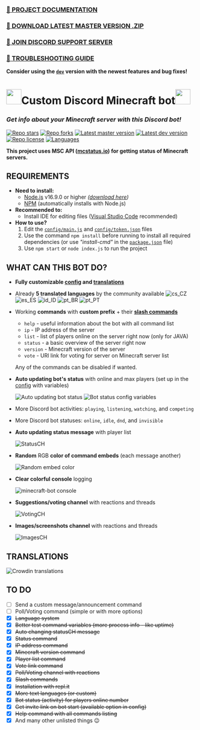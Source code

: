 ### [🔗 PROJECT DOCUMENTATION](https://mb.petyxbron.cz)
### [🔗 DOWNLOAD LATEST MASTER VERSION .ZIP](https://github.com/PetyXbron/minecraft-bot/archive/refs/heads/master.zip)
### [🔗 JOIN DISCORD SUPPORT SERVER](https://dsc.gg/azator)
### [🔗 TROUBLESHOOTING GUIDE](https://mb.petyxbron.cz/fix)

**Consider using the [`dev`](https://github.com/PetyXbron/minecraft-bot/tree/dev) version with the newest features and bug fixes!**
# <img src="https://imgur.com/2L1l0lk.png" width="40" height="40"/>Custom Discord Minecraft bot<img src="https://imgur.com/2L1l0lk.png" width="40" height="40"/>
### *Get info about your Minecraft server with this Discord bot!*

[![Repo stars](https://img.shields.io/github/stars/PetyXbron/minecraft-bot?style=flat&logo=github&labelColor=232121&color=24B712&label=Stars)](https://github.com/PetyXbron/minecraft-bot/stargazers) [![Repo forks](https://img.shields.io/github/forks/PetyXbron/minecraft-bot?style=flat&logo=github&labelColor=232121&color=24B712&label=Forks)](https://github.com/PetyXbron/minecraft-bot/network) [![Latest master version](https://img.shields.io/github/package-json/version/PetyXbron/minecraft-bot?color=24B712&label=Master&labelColor=232121&logo=github&sort=semver&style=flat)](https://github.com/PetyXbron/minecraft-bot/tree/main/) [![Latest dev version](https://img.shields.io/github/package-json/version/PetyXbron/minecraft-bot/dev?color=24B712&label=Dev&labelColor=232121&logo=github&sort=semver&style=flat)](https://github.com/PetyXbron/minecraft-bot/tree/dev/) [![Repo license](https://img.shields.io/github/license/PetyXbron/minecraft-bot?style=flat&logo=github&labelColor=232121&color=24B712&label=License)](https://github.com/PetyXbron/minecraft-bot/blob/main/LICENSE) [![Languages](https://img.shields.io/badge/5-24B712?style=flat&logo=crowdin&labelColor=232121&label=Languages)](https://github.com/PetyXbron/minecraft-bot/blob/main/LICENSE)

**This project uses MSC API ([mcstatus.io](https://mcstatus.io)) for getting status of Minecraft servers.**

## REQUIREMENTS
- **Need to install:**
    - [Node.js](https://nodejs.org/en/about) v16.9.0 or higher *([download here](https://nodejs.org/en/download))*
    - [NPM](https://docs.npmjs.com/about-npm) (automatically installs with Node.js)
- **Recommended to:**
    - Install IDE for editing files ([Visual Studio Code](https://code.visualstudio.com/) recommended)
- **How to use?**
    1. Edit the [`config/main.js`](config/main.js) and [`config/token.json`](config/token.json) files
    2. Use the command `npm install` before running to install all required dependencies (or use *"install-cmd"* in the [`package.json`](package.json) file)
    3. Use `npm start` or `node index.js` to run the project

## WHAT CAN THIS BOT DO?

- **Fully customizable [config](config/main.js) and [translations](translations)**
- Already **5 translated languages** by the community available ![cs_CZ](https://img.shields.io/badge/%F0%9F%87%A8%F0%9F%87%BF-24B712
) ![es_ES](https://img.shields.io/badge/%F0%9F%87%AA%F0%9F%87%B8-24B712
) ![id_ID](https://img.shields.io/badge/%F0%9F%87%AE%F0%9F%87%A9-24B712
) ![pt_BR](https://img.shields.io/badge/%F0%9F%87%A7%F0%9F%87%B7-24B712
) ![pt_PT](https://img.shields.io/badge/%F0%9F%87%B5%F0%9F%87%B9-24B712
)
- Working **commands** with **custom prefix** + their **[slash commands]((https://support.discord.com/hc/en-us/articles/1500000368501-Slash-Commands-FAQ))**
    - `help` - useful information about the bot with all command list
    - `ip` - IP address of the server
    - `list` - list of players online on the server right now (only for JAVA)
    - `status` - a basic overview of the server right now
    - `version` - Minecraft version of the server
    - `vote` - URl link for voting for server on Minecraft server list

    Any of the commands can be disabled if wanted.
- **Auto updating bot's status** with online and max players (set up in the [config](config/main.js) with variables)

  ![Auto updating bot status](https://imgur.com/4D8W8lT.png)
  ![Bot status config variables](https://i.imgur.com/7TXaWTC.png)
- More Discord bot activities: `playing`, `listening`, `watching`, and `competing`
- More Discord bot statuses: `online`, `idle`, `dnd`, and `invisible`
- **Auto updating status message** with player list

  ![StatusCH](https://i.imgur.com/1QzmoZu.png)
- **Random** RGB **color of command embeds** (each message another)

  ![Random embed color](https://i.imgur.com/pA7h5rC.png)
- **Clear colorful console** logging

  ![minecraft-bot console](https://imgur.com/IqtzdM1.png)
- **Suggestions/voting channel** with reactions and threads

  ![VotingCH](https://i.imgur.com/OfCxqhf.gif)
- **Images/screenshots channel** with reactions and threads

  ![ImagesCH](https://i.imgur.com/AGmRGiH.gif)

## TRANSLATIONS

![Crowdin translations](https://badges.awesome-crowdin.com/translation-14273210-603419-update.png)

## TO DO

- [ ] Send a custom message/announcement command
- [ ] Poll/Voting command (simple or with more options)
- [x] <s>Language system</s>
- [x] <s>Better test command variables (more process info - like uptime)</s>
- [x] <s>Auto changing statusCH message</s>
- [x] <s>Status command</s>
- [x] <s>IP address command</s>
- [x] <s>Minecraft version command</s>
- [x] <s>Player list command</s>
- [x] <s>Vote link command</s>
- [x] <s>Poll/Voting channel with reactions</s>
- [x] <s>Slash commands</s>
- [x] <s>Installation with repl.it</s>
- [x] <s>More text languages (or custom)</s>
- [x] <s>Bot status (activity) for players online number</s>
- [x] <s>Get invite link on bot start (available option in config)</s>
- [x] <s>Help command with all commands listing</s>
- [x] And many other unlisted things 😉